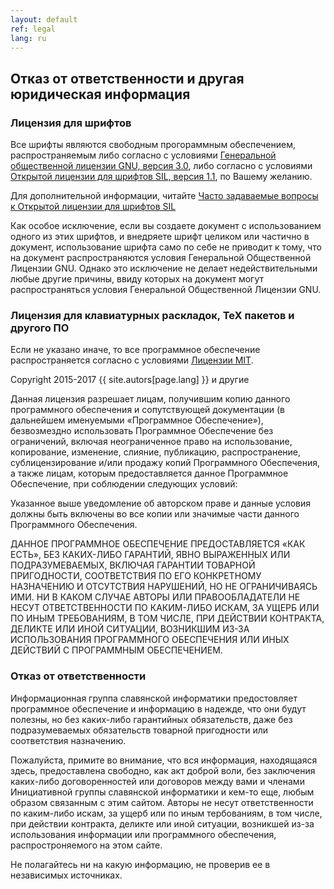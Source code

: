 ```yaml
---
layout: default
ref: legal
lang: ru
---
```


## Отказ от ответственности и другая юридическая информация

### Лицензия для шрифтов

Все шрифты являются свободным прогораммным обеспечением, распространяемым
либо согласно с условиями
[Генеральной общественной лицензии GNU, версия 3.0](https://www.gnu.org/licenses/gpl-3.0.en.html),
либо согласно с условиями
[Открытой лицензии для шрифтов SIL, версия 1.1](http://scripts.sil.org/cms/scripts/page.php?site_id=nrsi&id=OFL), по Вашему желанию.

Для дополнительной информации, читайте
[Часто задаваемые вопросы к Открытой лицензии для шрифтов SIL](http://scripts.sil.org/cms/scripts/page.php?site_id=nrsi&item_id=OFL-FAQ_web)

Как особое исключение, если вы создаете документ с использованием одного из этих шрифтов,
и внедряете шрифт целиком или частично в документ, использование шрифта само по себе
не приводит к тому, что на документ распространяются условия Генеральной Общественной Лицензии GNU.
Однако это исключение не делает недействительными любые другие причины,
ввиду которых на документ могут распространяться условия
Генеральной Общественной Лицензии GNU.

### Лицензия для клавиатурных раскладок, TeX пакетов и другого ПО

Если не указано иначе, то все программное обеспечение распространяется
согласно с условиями [Лицензии MIT](https://opensource.org/licenses/MIT).

Copyright 2015-2017 {{ site.autors[page.lang] }} и другие

Данная лицензия разрешает лицам, получившим копию данного программного обеспечения и сопутствующей документации (в дальнейшем именуемыми «Программное Обеспечение»), безвозмездно использовать Программное Обеспечение без ограничений, включая неограниченное право на использование, копирование, изменение, слияние, публикацию, распространение, сублицензирование и/или продажу копий Программного Обеспечения, а также лицам, которым предоставляется данное Программное Обеспечение, при соблюдении следующих условий:

Указанное выше уведомление об авторском праве и данные условия должны быть включены во все копии или значимые части данного Программного Обеспечения.

ДАННОЕ ПРОГРАММНОЕ ОБЕСПЕЧЕНИЕ ПРЕДОСТАВЛЯЕТСЯ «КАК ЕСТЬ», БЕЗ КАКИХ-ЛИБО ГАРАНТИЙ, ЯВНО ВЫРАЖЕННЫХ ИЛИ ПОДРАЗУМЕВАЕМЫХ, ВКЛЮЧАЯ ГАРАНТИИ ТОВАРНОЙ ПРИГОДНОСТИ, СООТВЕТСТВИЯ ПО ЕГО КОНКРЕТНОМУ НАЗНАЧЕНИЮ И ОТСУТСТВИЯ НАРУШЕНИЙ, НО НЕ ОГРАНИЧИВАЯСЬ ИМИ. НИ В КАКОМ СЛУЧАЕ АВТОРЫ ИЛИ ПРАВООБЛАДАТЕЛИ НЕ НЕСУТ ОТВЕТСТВЕННОСТИ ПО КАКИМ-ЛИБО ИСКАМ, ЗА УЩЕРБ ИЛИ ПО ИНЫМ ТРЕБОВАНИЯМ, В ТОМ ЧИСЛЕ, ПРИ ДЕЙСТВИИ КОНТРАКТА, ДЕЛИКТЕ ИЛИ ИНОЙ СИТУАЦИИ, ВОЗНИКШИМ ИЗ-ЗА ИСПОЛЬЗОВАНИЯ ПРОГРАММНОГО ОБЕСПЕЧЕНИЯ ИЛИ ИНЫХ ДЕЙСТВИЙ С ПРОГРАММНЫМ ОБЕСПЕЧЕНИЕМ.

### Отказ от ответственности

Информационная группа славянской информатики предостовляет программное обеспечение
и информацию в надежде, что они будут полезны, но без каких-либо гарантийных
обязательств, даже без подразумеваемых обязательств товарной пригодности или
соответствия назначению.

Пожалуйста, примите во внимание, что вся информация, находящаяся здесь, предоставлена свободно,
как акт доброй воли, без заключения каких-либо договоренностей или договоров между вами
и членами Инициативной группы славянской информатики и кем-то еще, любым образом связанным
с этим сайтом. Авторы не несут ответственности по каким-либо искам, за ущерб
или по иным тербованиям, в том числе, при действии контракта, деликте или иной ситуации,
возникшей из-за использования информации или программного обеспечения, распростроняемого
на этом сайте.

Не полагайтесь ни на какую информацию, не проверив ее в независимых источниках.

